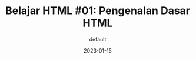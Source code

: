 ---
title: "Belajar HTML #01: Pengenalan Dasar HTML"
author: "default"
description: "Belajar HTML dasar dari Nol. Pahami tag-tag esensial yang sering dipakai. Lalu buat sendiri websitemu dengan HTML. Selamat Belajar!"
thumbnail: "/images/thumbnail/html-sqr.png"
series: "html"
date: 2023-01-15
categories:
  - "HTML"
  - "Web Development"
tags:
  - "html"
  - "pemula"
  - "web"
weight: 10
disqus_identifier: "html"
---